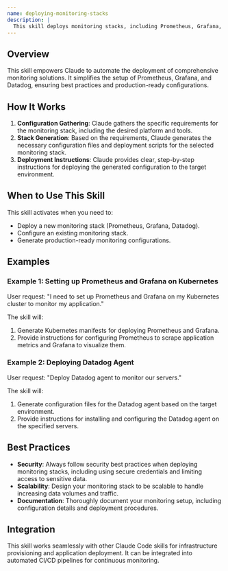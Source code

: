 ```yaml
---
name: deploying-monitoring-stacks
description: |
  This skill deploys monitoring stacks, including Prometheus, Grafana, and Datadog. It is used when the user needs to set up or configure monitoring infrastructure for applications or systems. The skill generates production-ready configurations, implements best practices, and supports multi-platform deployments. Use this when the user explicitly requests to deploy a monitoring stack, or mentions Prometheus, Grafana, or Datadog in the context of infrastructure setup.
---
```


## Overview

This skill empowers Claude to automate the deployment of comprehensive monitoring solutions. It simplifies the setup of Prometheus, Grafana, and Datadog, ensuring best practices and production-ready configurations.

## How It Works

1. **Configuration Gathering**: Claude gathers the specific requirements for the monitoring stack, including the desired platform and tools.
2. **Stack Generation**: Based on the requirements, Claude generates the necessary configuration files and deployment scripts for the selected monitoring stack.
3. **Deployment Instructions**: Claude provides clear, step-by-step instructions for deploying the generated configuration to the target environment.

## When to Use This Skill

This skill activates when you need to:
- Deploy a new monitoring stack (Prometheus, Grafana, Datadog).
- Configure an existing monitoring stack.
- Generate production-ready monitoring configurations.

## Examples

### Example 1: Setting up Prometheus and Grafana on Kubernetes

User request: "I need to set up Prometheus and Grafana on my Kubernetes cluster to monitor my application."

The skill will:
1. Generate Kubernetes manifests for deploying Prometheus and Grafana.
2. Provide instructions for configuring Prometheus to scrape application metrics and Grafana to visualize them.

### Example 2: Deploying Datadog Agent

User request: "Deploy Datadog agent to monitor our servers."

The skill will:
1. Generate configuration files for the Datadog agent based on the target environment.
2. Provide instructions for installing and configuring the Datadog agent on the specified servers.

## Best Practices

- **Security**: Always follow security best practices when deploying monitoring stacks, including using secure credentials and limiting access to sensitive data.
- **Scalability**: Design your monitoring stack to be scalable to handle increasing data volumes and traffic.
- **Documentation**: Thoroughly document your monitoring setup, including configuration details and deployment procedures.

## Integration

This skill works seamlessly with other Claude Code skills for infrastructure provisioning and application deployment. It can be integrated into automated CI/CD pipelines for continuous monitoring.